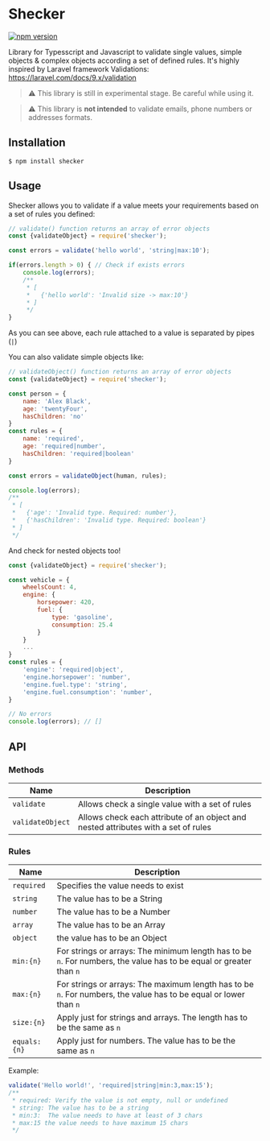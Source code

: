 # Shecker 

[![npm version](https://badge.fury.io/js/shecker.svg)](https://badge.fury.io/js/shecker)

Library for Typesscript and Javascript to validate single values, simple objects & complex objects according a set of defined rules.
It's highly inspired by Laravel framework Validations: https://laravel.com/docs/9.x/validation
> :warning: This library is still in experimental stage. Be careful while using it.

> :warning: This library is **not intended** to validate emails, phone numbers or addresses formats.

## Installation
```
$ npm install shecker
```

## Usage
Shecker allows you to validate if a value meets your requirements based on a set of rules you defined:
```js
// validate() function returns an array of error objects
const {validateObject} = require('shecker');

const errors = validate('hello world', 'string|max:10');

if(errors.length > 0) { // Check if exists errors
    console.log(errors);
    /**
     * [
     *   {'hello world': 'Invalid size -> max:10'}
     * ]
     */
}
```
As you can see above, each rule attached to a value is separated by pipes (`|`)

You can also validate simple objects like:
```js
// validateObject() function returns an array of error objects
const {validateObject} = require('shecker');

const person = {
    name: 'Alex Black',
    age: 'twentyFour',
    hasChildren: 'no'
}
const rules = {
    name: 'required',
    age: 'required|number',
    hasChildren: 'required|boolean'
}

const errors = validateObject(human, rules);

console.log(errors);
/**
 * [
 *   {'age': 'Invalid type. Required: number'},
 *   {'hasChildren': 'Invalid type. Required: boolean'}
 * ]
 */
```

And check for nested objects too!
```js
const {validateObject} = require('shecker');

const vehicle = {
    wheelsCount: 4,
    engine: {
        horsepower: 420,
        fuel: {
            type: 'gasoline',
            consumption: 25.4
        }
    }
    ...
}
const rules = {
    'engine': 'required|object',
    'engine.horsepower': 'number',
    'engine.fuel.type': 'string',
    'engine.fuel.consumption': 'number',
}

// No errors
console.log(errors); // []
```

## API
### Methods
Name | Description
-----|------------
`validate` | Allows check a single value with a set of rules
`validateObject` | Allows check each attribute of an object and nested attributes with a set of rules

### Rules
Name | Description
-----|------------
`required` | Specifies the value needs to exist
`string` | The value has to be a String
`number` | The value has to be a Number
`array` | The value has to be an Array
`object` | the value has to be an Object
`min:{n}`| For strings or arrays: The minimum length has to be `n`. For numbers, the value has to be equal or greater than `n`
`max:{n}` | For strings or arrays: The maximum length has to be `n`. For numbers, the value has to be equal or lower than `n`
`size:{n}` | Apply just for strings and arrays. The length has to be the same as `n`
`equals:{n}` | Apply just for numbers. The value has to be the same as `n`

Example:
```js
validate('Hello world!', 'required|string|min:3,max:15');
/** 
 * required: Verify the value is not empty, null or undefined
 * string: The value has to be a string
 * min:3:  The value needs to have at least of 3 chars
 * max:15 the value needs to have maximum 15 chars
 */
```